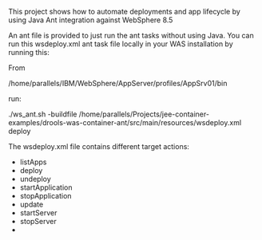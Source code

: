This project shows how to automate deployments and app lifecycle by using Java Ant integration
against WebSphere 8.5

An ant file is provided to just run the ant tasks without using Java. You can run this wsdeploy.xml ant task file 
locally in your WAS installation by running this:

From

/home/parallels/IBM/WebSphere/AppServer/profiles/AppSrv01/bin

run:

./ws_ant.sh -buildfile /home/parallels/Projects/jee-container-examples/drools-was-container-ant/src/main/resources/wsdeploy.xml deploy

The wsdeploy.xml file contains different target actions:
- listApps
- deploy
- undeploy
- startApplication
- stopApplication
- update
- startServer
- stopServer
- 




